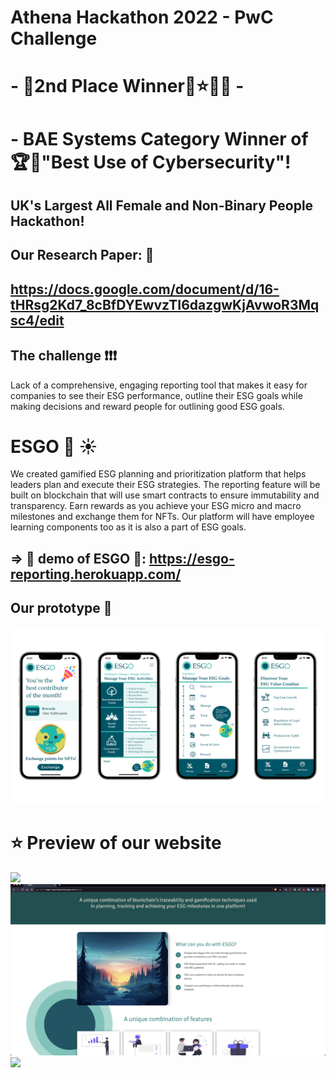 # Athena Hackathon 2022 - PwC Challenge 
# - 🥈2nd Place Winner🥈⭐️🌟🥳 -
# - BAE Systems Category Winner of 🏆🌟"Best Use of Cybersecurity"! 
## UK's Largest All Female and Non-Binary People Hackathon!
## Our Research Paper: 📝
## https://docs.google.com/document/d/16-tHRsg2Kd7_8cBfDYEwvzTI6dazgwKjAvwoR3Mqsc4/edit

## The challenge ❗️❗️❗️
Lack of a comprehensive, engaging reporting tool that makes it easy for companies to see their ESG performance, outline their ESG goals while making decisions and reward people for outlining good ESG goals. 

# ESGO 🌲 ☀️

We created gamified ESG planning and prioritization platform that helps leaders plan and execute their ESG strategies. The reporting feature will be built on blockchain that will use smart contracts to ensure immutability and transparency. Earn rewards as you achieve your ESG micro and macro milestones and exchange them for NFTs. Our platform will have employee learning components too as it is also a part of ESG goals. 
## => 🌟 demo of ESGO 🐢: https://esgo-reporting.herokuapp.com/

## Our prototype 👾
![](/static/images/prototype-design.png)
# ⭐️ Preview of our website
![](/static/images/ex1.png)
![](/static/images/ex3.png)
![](/static/images/ex2.png)

